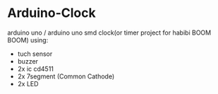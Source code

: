 # Arduino-Clock

arduino uno / arduino uno smd clock(or timer project for habibi BOOM BOOM) using:
- tuch sensor
- buzzer
- 2x ic cd4511
- 2x 7segment (Common Cathode)
- 2x LED
